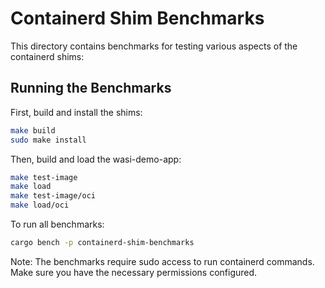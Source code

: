 # Containerd Shim Benchmarks

This directory contains benchmarks for testing various aspects of the containerd shims:

## Running the Benchmarks

First, build and install the shims:
```bash
make build
sudo make install
```

Then, build and load the wasi-demo-app:
```bash
make test-image
make load
make test-image/oci
make load/oci
```

To run all benchmarks:
```bash
cargo bench -p containerd-shim-benchmarks
```

Note: The benchmarks require sudo access to run containerd commands. Make sure you have the necessary permissions configured.
